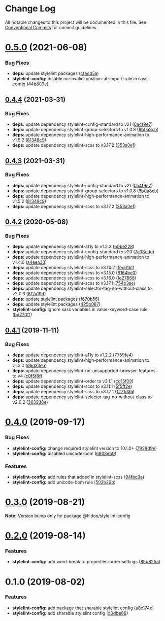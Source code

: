 # Change Log

All notable changes to this project will be documented in this file.
See [Conventional Commits](https://conventionalcommits.org) for commit guidelines.

# [0.5.0](https://github.com/hidoo/unit-sass/compare/v0.4.4...v0.5.0) (2021-06-08)


### Bug Fixes

* **deps:** update stylelint packages ([cfadd5a](https://github.com/hidoo/unit-sass/commit/cfadd5a940453c9ce4fc69156056ed6e4b798881))
* **stylelint-config:** disable no-invalid-position-at-import-rule in sass config ([44b809e](https://github.com/hidoo/unit-sass/commit/44b809edaced4455ccaadb208b7c78cdab263ea6))





## [0.4.4](https://github.com/hidoo/unit-sass/compare/v0.4.2...v0.4.4) (2021-03-31)


### Bug Fixes

* **deps:** update dependency stylelint-config-standard to v21 ([0a4f9e7](https://github.com/hidoo/unit-sass/commit/0a4f9e749593c64f45b862181046d7897e9a7ad8))
* **deps:** update dependency stylelint-group-selectors to v1.0.8 ([6b0a8cb](https://github.com/hidoo/unit-sass/commit/6b0a8cb3b0f994296b0333805e2c0334e27da157))
* **deps:** update dependency stylelint-high-performance-animation to v1.5.2 ([81348c9](https://github.com/hidoo/unit-sass/commit/81348c9ba984f622653e32aa6575615e3227a71e))
* **deps:** update dependency stylelint-scss to v3.17.2 ([353a0e1](https://github.com/hidoo/unit-sass/commit/353a0e19c44012ac79d8cf2bdf3ed4df6886d43b))





## [0.4.3](https://github.com/hidoo/unit-sass/compare/v0.4.2...v0.4.3) (2021-03-31)


### Bug Fixes

* **deps:** update dependency stylelint-config-standard to v21 ([0a4f9e7](https://github.com/hidoo/unit-sass/commit/0a4f9e749593c64f45b862181046d7897e9a7ad8))
* **deps:** update dependency stylelint-group-selectors to v1.0.8 ([6b0a8cb](https://github.com/hidoo/unit-sass/commit/6b0a8cb3b0f994296b0333805e2c0334e27da157))
* **deps:** update dependency stylelint-high-performance-animation to v1.5.2 ([81348c9](https://github.com/hidoo/unit-sass/commit/81348c9ba984f622653e32aa6575615e3227a71e))
* **deps:** update dependency stylelint-scss to v3.17.2 ([353a0e1](https://github.com/hidoo/unit-sass/commit/353a0e19c44012ac79d8cf2bdf3ed4df6886d43b))





## [0.4.2](https://github.com/hidoo/unit-sass/compare/v0.4.1...v0.4.2) (2020-05-08)


### Bug Fixes

* **deps:** update dependency stylelint-a11y to v1.2.3 ([b0be228](https://github.com/hidoo/unit-sass/commit/b0be228a976e1352d8529b9a8c207cda52a44bc1))
* **deps:** update dependency stylelint-config-standard to v20 ([7a03ede](https://github.com/hidoo/unit-sass/commit/7a03edefd2d2368765a7d361b00b849e2aae2819))
* **deps:** update dependency stylelint-high-performance-animation to v1.4.0 ([a4eea33](https://github.com/hidoo/unit-sass/commit/a4eea3385af666b3194371da60f3e258aed3aa2f))
* **deps:** update dependency stylelint-scss to v3.14.2 ([fec61bf](https://github.com/hidoo/unit-sass/commit/fec61bfecd9b7ac4664ff4f43dc52d4fab1a78b5))
* **deps:** update dependency stylelint-scss to v3.15.0 ([8164bc0](https://github.com/hidoo/unit-sass/commit/8164bc0987ee18961526ee69b4e8ea55bca03538))
* **deps:** update dependency stylelint-scss to v3.16.0 ([fe27868](https://github.com/hidoo/unit-sass/commit/fe27868f2109f078462138e33ba12b642b7941a5))
* **deps:** update dependency stylelint-scss to v3.17.1 ([754b3ae](https://github.com/hidoo/unit-sass/commit/754b3aef0bcc6bad3a3d4071d53d0f6bee1e77b1))
* **deps:** update dependency stylelint-selector-tag-no-without-class to v2.0.3 ([812a19d](https://github.com/hidoo/unit-sass/commit/812a19de01ca593b8b51934a5a85991f721a1136))
* **deps:** update stylelint packages ([f670b56](https://github.com/hidoo/unit-sass/commit/f670b56ff3ed6f438c41110d7dbb861b4394e203))
* **deps:** update stylelint packages ([425b087](https://github.com/hidoo/unit-sass/commit/425b087516e6668d7ba32e91943a72bd2189f4c1))
* **stylelint-config:** ignore sass variables in value-keyword-case rule ([bd270f1](https://github.com/hidoo/unit-sass/commit/bd270f15be8b41369fd24db0c763d59a3567d663))





## [0.4.1](https://github.com/hidoo/unit-sass/compare/v0.4.0...v0.4.1) (2019-11-11)


### Bug Fixes

* **deps:** update dependency stylelint-a11y to v1.2.2 ([7759fa4](https://github.com/hidoo/unit-sass/commit/7759fa4))
* **deps:** update dependency stylelint-high-performance-animation to v1.3.0 ([d6d23ea](https://github.com/hidoo/unit-sass/commit/d6d23ea))
* **deps:** update dependency stylelint-no-unsupported-browser-features to v4 ([c0f5f8f](https://github.com/hidoo/unit-sass/commit/c0f5f8f))
* **deps:** update dependency stylelint-order to v3.1.1 ([cd15f08](https://github.com/hidoo/unit-sass/commit/cd15f08))
* **deps:** update dependency stylelint-scss to v3.11.1 ([5f5ff2e](https://github.com/hidoo/unit-sass/commit/5f5ff2e))
* **deps:** update dependency stylelint-scss to v3.12.1 ([1271d3b](https://github.com/hidoo/unit-sass/commit/1271d3b))
* **deps:** update dependency stylelint-selector-tag-no-without-class to v2.0.2 ([363938e](https://github.com/hidoo/unit-sass/commit/363938e))





# [0.4.0](https://github.com/hidoo/unit-sass/compare/v0.3.1...v0.4.0) (2019-09-17)


### Bug Fixes

* **stylelint-config:** change required stylelint version to 10.1.0+ ([7938d9e](https://github.com/hidoo/unit-sass/commit/7938d9e))
* **stylelint-config:** disabled unicode-bom ([6903eb0](https://github.com/hidoo/unit-sass/commit/6903eb0))


### Features

* **stylelint-config:** add rules that added in stylelint-scss ([94fbc0a](https://github.com/hidoo/unit-sass/commit/94fbc0a))
* **stylelint-config:** add unicode-bom rule ([502b29b](https://github.com/hidoo/unit-sass/commit/502b29b))





# [0.3.0](https://github.com/hidoo/unit-sass/compare/v0.2.0...v0.3.0) (2019-08-21)

**Note:** Version bump only for package @hidoo/stylelint-config





# [0.2.0](https://github.com/hidoo/unit-sass/compare/v0.1.0...v0.2.0) (2019-08-14)


### Features

* **stylelint-config:** add word-break to properties-order settings ([85b825a](https://github.com/hidoo/unit-sass/commit/85b825a))





# 0.1.0 (2019-08-02)


### Features

* **stylelint-config:** add package that sharable stylelint config ([a8c174c](https://github.com/hidoo/unit-sass/commit/a8c174c))
* **stylelint-config:** add sharable stylelint config ([d0dbe89](https://github.com/hidoo/unit-sass/commit/d0dbe89))
